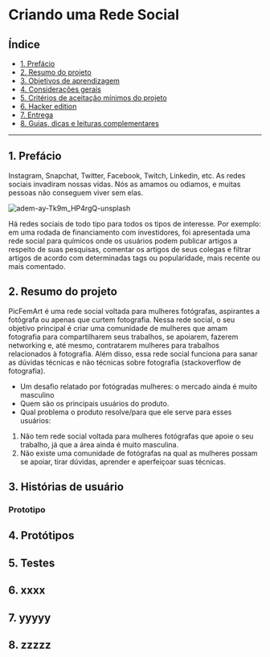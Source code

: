 # Criando uma Rede Social

## Índice

* [1. Prefácio](#1-prefácio)
* [2. Resumo do projeto](#2-resumo-do-projeto)
* [3. Objetivos de aprendizagem](#3-objetivos-de-aprendizagem)
* [4. Considerações gerais](#4-considerações-gerais)
* [5. Critérios de aceitação mínimos do
  projeto](#5-criterios-de-aceitação-mínimos-do-projeto)
* [6. Hacker edition](#6-hacker-edition)
* [7. Entrega](#7-entrega)
* [8. Guias, dicas e leituras
  complementares](#8-guias-dicas-e-leituras-complementares)

***

## 1. Prefácio

Instagram, Snapchat, Twitter, Facebook, Twitch, Linkedin, etc. As redes sociais
invadiram nossas vidas. Nós as amamos ou odiamos, e muitas pessoas não conseguem
viver sem elas.

![adem-ay-Tk9m_HP4rgQ-unsplash](https://user-images.githubusercontent.com/110297/135544666-4efa54f1-4ff6-4c4c-b398-6df04ef56117.jpg)

Há redes sociais de todo tipo para todos os tipos de interesse. Por exemplo: em
uma rodada de financiamento com investidores, foi apresentada uma rede social
para químicos onde os usuários podem publicar artigos a respeito de suas
pesquisas, comentar os artigos de seus colegas e filtrar artigos de acordo com
determinadas tags ou popularidade, mais recente ou mais comentado.

## 2. Resumo do projeto

PicFemArt é uma rede social voltada para mulheres fotógrafas, aspirantes a fotógrafa ou apenas que curtem fotografia. Nessa rede social, o seu objetivo principal é criar uma comunidade de mulheres que amam fotografia para compartilharem seus trabalhos, se apoiarem, fazerem networking e, até mesmo, contratarem mulheres para trabalhos relacionados à fotografia. Além disso, essa rede social funciona para sanar as dúvidas técnicas e não técnicas sobre fotografia (stackoverflow de fotografia).

- Um desafio relatado por fotógradas mulheres: o mercado ainda é muito masculino
- Quem são os principais usuários do produto.
- Qual problema o produto resolve/para que ele serve para esses usuários: 
1. Não tem rede social voltada para mulheres fotógrafas que apoie o seu trabalho, já que a área ainda é muito masculina.
2. Não existe uma comunidade de fotógrafas na qual as mulheres possam se apoiar, tirar dúvidas, aprender e aperfeiçoar suas técnicas.


## 3. Histórias de usuário

### Prototipo



## 4. Protótipos



## 5. Testes


## 6. xxxx



## 7. yyyyy



## 8. zzzzz

